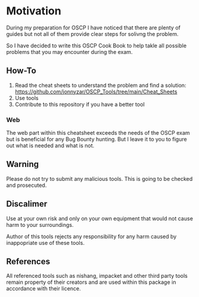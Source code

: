 # Motivation

During my preparation for OSCP I have noticed that there are plenty of guides but not all of them provide clear steps for solivng the problem.

So I have decided to write this OSCP Cook Book to help takle all possible problems that you may encounter during the exam.

## How-To

1. Read the cheat sheets to understand the problem and find a solution: https://github.com/jonnyzar/OSCP_Tools/tree/main/Cheat_Sheets
2. Use tools 
3. Contribute to this repository if you have a better tool

### Web 

The web part within this cheatsheet exceeds the needs of the OSCP exam but is beneficial for any Bug Bounty hunting. But I leave it to you to figure out what is needed and what is not.

## Warning

Please do not try to submit any malicious tools. This is going to be checked and prosecuted.

## Discalimer

Use at your own risk and only on your own equipment that would not cause harm to your surroundings.

Author of this tools rejects any responsibility for any harm caused by inappopriate use of these tools.

## References

All referenced tools such as nishang, impacket and other third party tools remain property of their creators and are used within this package in accordance with their licence.

